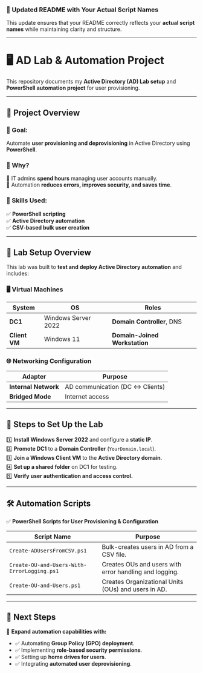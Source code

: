 ### **🔹 Updated README with Your Actual Script Names**  
This update ensures that your README correctly reflects your **actual script names** while maintaining clarity and structure.

---

# **🖥️ AD Lab & Automation Project**
This repository documents my **Active Directory (AD) Lab setup** and **PowerShell automation project** for user provisioning.

---

## **📌 Project Overview**
### **🔹 Goal:**  
Automate **user provisioning and deprovisioning** in Active Directory using **PowerShell**.

### **🔹 Why?**
🔹 IT admins **spend hours** managing user accounts manually.  
🔹 Automation **reduces errors, improves security, and saves time**.  

### **🔹 Skills Used:**
✅ **PowerShell scripting**  
✅ **Active Directory automation**  
✅ **CSV-based bulk user creation**  

---

## **🚀 Lab Setup Overview**
This lab was built to **test and deploy Active Directory automation** and includes:

### **🖥️ Virtual Machines**
| **System**  | **OS** | **Roles** |
|------------|-------|-----------|
| **DC1** | Windows Server 2022 | **Domain Controller**, DNS |
| **Client VM** | Windows 11 | **Domain-Joined Workstation** |

### **🌐 Networking Configuration**
| **Adapter** | **Purpose** |
|------------|------------|
| **Internal Network** | AD communication (DC ↔ Clients) |
| **Bridged Mode** | Internet access |

---

## **🔹 Steps to Set Up the Lab**
1️⃣ **Install Windows Server 2022** and configure a **static IP**.  
2️⃣ **Promote DC1** to a **Domain Controller** (`YourDomain.local`).  
3️⃣ **Join a Windows Client VM** to the **Active Directory domain**.  
4️⃣ **Set up a shared folder** on DC1 for testing.  
5️⃣ **Verify user authentication and access control.**  

---

## **🛠️ Automation Scripts**
✅ **PowerShell Scripts for User Provisioning & Configuration**

| **Script Name**                          | **Purpose** |
|-------------------------------------------|-----------------------------------------------------------|
| `Create-ADUsersFromCSV.ps1`               | Bulk-creates users in AD from a CSV file. |
| `Create-OU-and-Users-With-ErrorLogging.ps1` | Creates OUs and users with error handling and logging. |
| `Create-OU-and-Users.ps1`                 | Creates Organizational Units (OUs) and users in AD. |

---

## **📌 Next Steps**
🚀 **Expand automation capabilities with:**
- ✅ Automating **Group Policy (GPO) deployment**.
- ✅ Implementing **role-based security permissions**.
- ✅ Setting up **home drives for users**.
- ✅ Integrating **automated user deprovisioning**.
